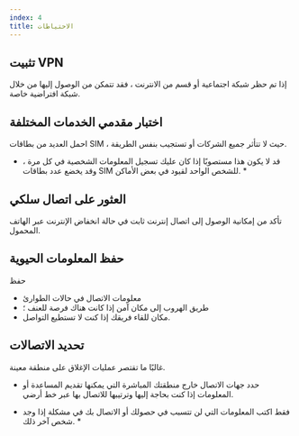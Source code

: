 ```yaml
---
index: 4
title: الاحتياطات
---
```

## تثبيت VPN

إذا تم حظر شبكة اجتماعية أو قسم من الانترنت ، فقد تتمكن من الوصول إليها من خلال شبكة افتراضية خاصة.

## اختبار مقدمي الخدمات المختلفة

احمل العديد من بطاقات SIM ، حيث لا تتأثر جميع الشركات أو تستجيب بنفس الطريقة.

* قد لا يكون هذا مستصوبًا إذا كان عليك تسجيل المعلومات الشخصية في كل مرة ، وقد يخضع عدد بطاقات SIM للشخص الواحد لقيود في بعض الأماكن. *

## العثور على اتصال سلكي

تأكد من إمكانية الوصول إلى اتصال إنترنت ثابت في حالة انخفاض الإنترنت عبر الهاتف المحمول.

## حفظ المعلومات الحيوية

حفظ

* معلومات الاتصال في حالات الطوارئ
* طريق الهروب إلى مكان آمن إذا كانت هناك فرصة للعنف ؛
* مكان للقاء فريقك إذا كنت لا تستطيع التواصل.

## تحديد الاتصالات

غالبًا ما تقتصر عمليات الإغلاق على منطقة معينة.

* حدد جهات الاتصال خارج منطقتك المباشرة التي يمكنها تقديم المساعدة أو المعلومات إذا كنت بحاجة إليها وترتيبها للاتصال بها عبر خط أرضي.

* فقط اكتب المعلومات التي لن تتسبب في حصولك أو الاتصال بك في مشكلة إذا وجد شخص آخر ذلك. *